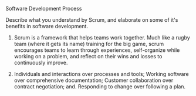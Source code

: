 
Software Development Process

Describe what you understand by Scrum, and elaborate on some of it's
benefits in software development.

1. Scrum is a framework that helps teams work together. Much like a rugby team (where it gets its name) training for the big game, scrum encourages teams to learn through experiences, self-organize while working on a problem, and reflect on their wins and losses to continuously improve.

2. Individuals and interactions over processes and tools;
Working software over comprehensive documentation;
Customer collaboration over contract negotiation; and.
Responding to change over following a plan.	
